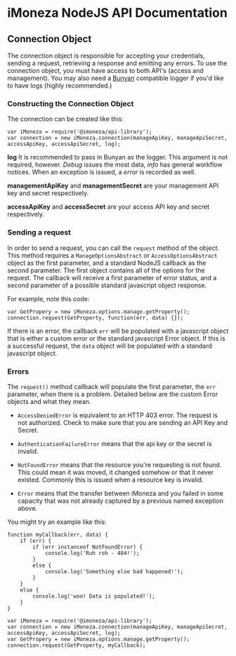 # iMoneza NodeJS API Documentation

## Connection Object

The connection object is responsible for accepting your credentials, sending a request, retrieving a response and emitting
any errors.  To use the connection object, you must have access to both API's (access and management).  You may also need
a [Bunyan](https://www.npmjs.com/package/bunyan) compatible logger if you'd like to have logs (highly recommended.)

### Constructing the Connection Object

The connection can be created like this:

    var iMoneza = require('@imoneza/api-library');
    var connection = new iMoneza.connection(manageApiKey, manageApiSecret, accessApiKey, accessApiSecret, log);

**log** It is recommended to pass in Bunyan as the logger.  This argument is not required, however.  _Debug_ issues the
most data, _info_ has general workflow notices.  When an exception is issued, a _error_ is recorded as well.

**managementApiKey** and **managementSecret** are your management API key and secret respectively.

**accessApiKey** and **accessSecret** are your access API key and secret respectively.

### Sending a request

In order to send a request, you can call the `request` method of the object.  This method requires a `ManageOptionsAbstract`
or `AccessOptionsAbstract` object as the first parameter, and a standard NodeJS callback as the second parameter.  The first object
contains all of the options for the request.  The callback will receive a first parameter of error status, and a second
parameter of a possible standard javascript object response.

For example, note this code:

    var GetPropery = new iMoneza.options.manage.getProperty();
    connection.request(GetProperty, function(err, data) {});

If there is an error, the callback `err` will be populated with a javascript object that is either a custom error or the
standard javascript Error object.  If this is a successful request, the `data` object will be populated with a standard
javascript object.

### Errors

The `request()` method callback will populate the first parameter, the `err` parameter, when there is a problem.
Detailed below are the custom Error objects and what they mean.

- `AccessDeniedError` is equivalent to an HTTP 403 error.  The request is not authorized.  Check to make sure
that you are sending an API Key and Secret.

- `AuthenticationFailureError` means that the api key or the secret is invalid.

- `NotFoundError` means that the resource you're requesting is not found.  This could mean it was moved, it changed
somehow or that it never existed.  Commonly this is issued when a resource key is invalid.

- `Error` means that the transfer between iMoneza and you failed in some capacity that was not already captured by a
previous named exception above.

You might try an example like this:

    function myCallback(err, data) {
        if (err) {
            if (err instanceof NotFoundError) {
                console.log('Ruh roh - 404!');
            }
            else {
                console.log('Something else bad happened!');
            }
        }
        else {
            console.log('woo! Data is populated!');
        }
    }

    var iMoneza = require('@imoneza/api-library');
    var connection = new iMoneza.connection(manageApiKey, manageApiSecret, accessApiKey, accessApiSecret, log);
    var GetPropery = new iMoneza.options.manage.getProperty();
    connection.request(GetProperty, myCallback);

